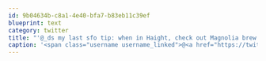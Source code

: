 ```yaml
---
id: 9b04634b-c8a1-4e40-bfa7-b83eb11c39ef
blueprint: text
category: twitter
title: "'@_ds my last sfo tip: when in Haight, check out Magnolia brew pub while the lady shops for clothes/shoes ;) +@kimathomas"
caption: '<span class="username username_linked">@<a href="https://twitter.com/_ds" title="Dustin Senos">_ds</a></span> my last sfo tip: when in Haight, check out Magnolia brew pub while the lady shops for clothes/shoes ;) +@kimathomas'
---
```

